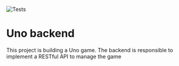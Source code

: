 ![Tests](https://github.com/uno-project/backend/workflows/Tests/badge.svg)

# Uno backend


This project is building a Uno game. The backend is responsible to implement a RESTful API to manage the game
